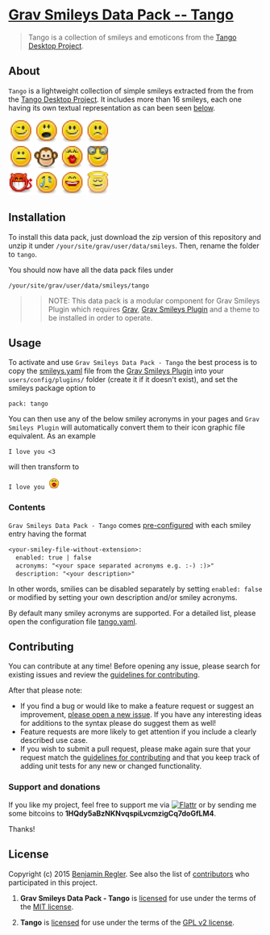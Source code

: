 # [Grav Smileys Data Pack -- Tango][project]

> Tango is a collection of smileys and emoticons from the [Tango Desktop Project](http://tango.freedesktop.org/).

## About

`Tango` is a lightweight collection of simple smileys extracted from the from the [Tango Desktop Project](http://tango.freedesktop.org/). It includes more than 16 smileys, each one having its own textual representation as can been seen [below](#contents).

![Screenshot Tango](assets/screenshot.png "Tango Preview")

## Installation

To install this data pack, just download the zip version of this repository and unzip it under `/your/site/grav/user/data/smileys`. Then, rename the folder to `tango`.

You should now have all the data pack files under

	/your/site/grav/user/data/smileys/tango

>> NOTE: This data pack is a modular component for Grav Smileys Plugin which requires [Grav](http://github.com/getgrav/grav), [Grav Smileys Plugin](https://github.com/sommerregen/grav-plugin-smileys) and a theme to be installed in order to operate.

## Usage

To activate and use `Grav Smileys Data Pack - Tango` the best process is to copy the [smileys.yaml](https://github.com/sommerregen/grav-plugin-smileys/smileys.yaml) file from the [Grav Smileys Plugin](https://github.com/sommerregen/grav-plugin-smileys) into your `users/config/plugins/` folder (create it if it doesn't exist), and  set the smileys package option to

```
pack: tango
```

You can then use any of the below smiley acronyms in your pages and `Grav Smileys Plugin` will automatically convert them to their icon graphic file equivalent. As an example

```
I love you <3
```

will then transform to

<code>I love you ![<3](kiss.png "heart <3")</code>

### Contents

`Grav Smileys Data Pack - Tango` comes [pre-configured](tango.yaml) with each smiley entry having the format

```
<your-smiley-file-without-extension>:
  enabled: true | false
  acronyms: "<your space separated acronyms e.g. :-) :)>"
  description: "<your description>"
```

In other words, smilies can be disabled separately by setting `enabled: false` or modified by setting your own description and/or smiley acronyms.

By default many smiley acronyms are supported. For a detailed list, please open the configuration file [tango.yaml](tango.yaml).

## Contributing

You can contribute at any time! Before opening any issue, please search for existing issues and review the [guidelines for contributing](CONTRIBUTING.md).

After that please note:

* If you find a bug or would like to make a feature request or suggest an improvement, [please open a new issue][issues]. If you have any interesting ideas for additions to the syntax please do suggest them as well!
* Feature requests are more likely to get attention if you include a clearly described use case.
* If you wish to submit a pull request, please make again sure that your request match the [guidelines for contributing](CONTRIBUTING.md) and that you keep track of adding unit tests for any new or changed functionality.

### Support and donations

If you like my project, feel free to support me via [![Flattr](https://api.flattr.com/button/flattr-badge-large.png)][flattr] or by sending me some bitcoins to **1HQdy5aBzNKNvqspiLvcmzigCq7doGfLM4**.

Thanks!

## License

Copyright (c) 2015 [Benjamin Regler][github]. See also the list of [contributors] who participated in this project.

1. **Grav Smileys Data Pack - Tango** is [licensed](LICENSE) for use under the terms of the [MIT license][mit-license].

2. **Tango** is [licensed](TANGO.LICENSE) for use under the terms of the [GPL v2 license][gpl-license].

[github]: https://github.com/sommerregen/ "GitHub account from Benjamin Regler"
[mit-license]: http://www.opensource.org/licenses/mit-license.php "MIT license"
[gpl-license]: http://opensource.org/licenses/GPL-2.0 "GPLv2 license"
[flattr]: https://flattr.com/submit/auto?user_id=Sommerregen&url=https://github.com/sommerregen/grav-data-smileys-tango "Flatter my GitHub project"

[project]: https://github.com/sommerregen/grav-data-smileys-tango
[issues]: https://github.com/sommerregen/grav-data-smileys-tango/issues "GitHub Issues for Grav Smileys Data Pack -- Tango"
[contributors]: https://github.com/sommerregen/grav-data-smileys-tango/graphs/contributors "List of contributors of the project"

